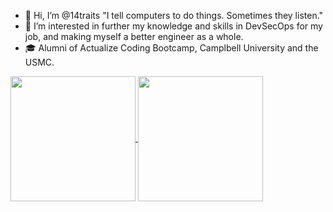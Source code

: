 - 👋 Hi, I’m @14traits "I tell computers to do things. Sometimes they listen."
- 👀 I’m interested in further my knowledge and skills in DevSecOps for my job, and making myself a better engineer as a whole.
- 🎓 Alumni of Actualize Coding Bootcamp, Camplbell University and the USMC.
<!---
- 💞️ I’m looking to collaborate on ...
- 📫 How to reach me ...
🌱 I’m currently learning GoLang.
--->
<a href="https://github.com/14traits/github-readme-stats">
  <img height=200 align="center" src="https://github-readme-stats.vercel.app/api?username=14traits&hide_border=true&show_icons=true&rank_icon=github&theme=ambient_gradient" />
</a>
<a href="https://github.com/14traits/convoychat">
  <img height=200 align="center" src="https://github-readme-stats.vercel.app/api/top-langs?username=14traits&layout=compact&langs_count=8&card_width=320&hide_border=true&theme=ambient_gradient" />
</a>
